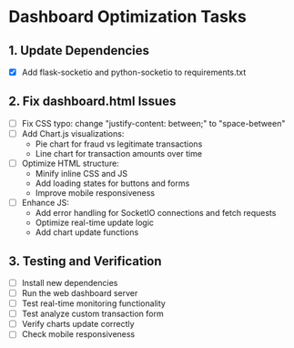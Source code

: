 # Dashboard Optimization Tasks

## 1. Update Dependencies
- [x] Add flask-socketio and python-socketio to requirements.txt

## 2. Fix dashboard.html Issues
- [ ] Fix CSS typo: change "justify-content: between;" to "space-between"
- [ ] Add Chart.js visualizations:
  - Pie chart for fraud vs legitimate transactions
  - Line chart for transaction amounts over time
- [ ] Optimize HTML structure:
  - Minify inline CSS and JS
  - Add loading states for buttons and forms
  - Improve mobile responsiveness
- [ ] Enhance JS:
  - Add error handling for SocketIO connections and fetch requests
  - Optimize real-time update logic
  - Add chart update functions

## 3. Testing and Verification
- [ ] Install new dependencies
- [ ] Run the web dashboard server
- [ ] Test real-time monitoring functionality
- [ ] Test analyze custom transaction form
- [ ] Verify charts update correctly
- [ ] Check mobile responsiveness
